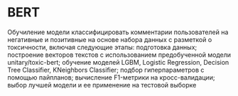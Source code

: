 # BERT
Обучиление модели классифицировать комментарии пользователей на негативные и позитивные на основе набора данных с разметкой о токсичности, включая следующие этапы: подготовка данных; построение векторов текстов c использованием предобученной модели unitary/toxic-bert; обучение моделей LGBM, Logistic Regression, Decision Tree Classifier, KNeighbors Classifier;  подбор гиперпараметров с помощью пайпланов; вычисление F1-метрики на кросс-валидации; выбор лучшей модели и ее применение на тестовой выборке
